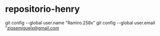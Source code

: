 # repositorio-henry
git config --global user.name "Ramiro.258x" git config --global user.email "zjosemiguelx@gmail.com
